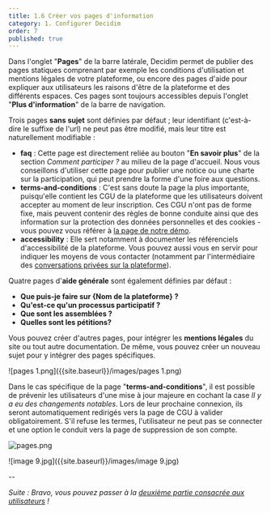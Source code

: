 ```yaml
---
title: 1.6 Créer vos pages d'information
category: 1. Configurer Decidim
order: 7
published: true
---
```

Dans l'onglet "**Pages**" de la barre latérale, Decidim permet de publier des pages statiques comprenant par exemple les conditions d'utilisation et mentions légales de votre plateforme, ou encore des pages d'aide pour expliquer aux utilisateurs les raisons d'être de la plateforme et des différents espaces. Ces pages sont toujours accessibles depuis l'onglet "**Plus d'information**" de la barre de navigation.

Trois pages **sans sujet** sont définies par défaut ; leur identifiant (c'est-à-dire le suffixe de l'url) ne peut pas être modifié, mais leur titre est naturellement modifiable :
* **faq** : Cette page est directement reliée au bouton "**En savoir plus**" de la section *Comment participer ?* au milieu de la page d'accueil. Nous vous conseillons d'utiliser cette page pour publier une notice ou une charte sur la participation, qui peut prendre la forme d'une foire aux questions.
* **terms-and-conditions** : C'est sans doute la page la plus importante, puisqu'elle contient les CGU de la plateforme que les utilisateurs doivent accepter au moment de leur inscription. Ces CGU n'ont pas de forme fixe, mais peuvent contenir des règles de bonne conduite ainsi que des information sur la protection des données personnelles et des cookies - vous pouvez vous référer à [la page de notre démo](https://demo.decidim.opensourcepolitics.eu/pages/terms-and-conditions).
* **accessibility** : Elle sert notamment à documenter les référenciels d'accessibilité de la plateforme. Vous pouvez aussi vous en servir pour indiquer les moyens de vous contacter (notamment par l'intermédiaire des [conversations privées sur la plateforme]({{site.baseurl}}/2-utilisateurs/6-convertations-privees/)).

Quatre pages d'**aide générale** sont également définies par défaut : 
* **Que puis-je faire sur {Nom de la plateforme} ?** 
* **Qu'est-ce qu'un processus participatif ?**
* **Que sont les assemblées ?** 
* **Quelles sont les pétitions?**

Vous pouvez créer d'autres pages, pour intégrer les **mentions légales** du site ou tout autre documentation.
De même, vous pouvez créer un nouveau sujet pour y intégrer des pages spécifiques. 

![pages 1.png]({{site.baseurl}}/images/pages 1.png)

Dans le cas spécifique de la page "**terms-and-conditions**", il est possible de prévenir les utilisateurs d'une mise à jour majeure en cochant la case *Il y a eu des changements notables*. Lors de leur prochaine connexion, ils seront automatiquement redirigés vers la page de CGU à valider obligatoirement. S'il refuse les termes, l'utilisateur ne peut pas se connecter et une option le conduit vers la page de suppression de son compte.

![pages.png]({{site.baseurl}}/images/pages.png)

![image 9.jpg]({{site.baseurl}}/images/image 9.jpg)


--

*Suite : Bravo, vous pouvez passer à la [deuxième partie consacrée aux utilisateurs]({{site.baseurl}}/2-utilisateurs/0-index/) !*
